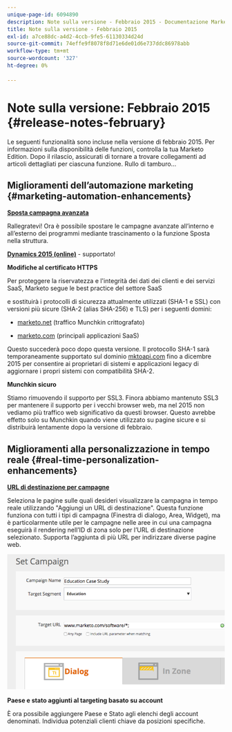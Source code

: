 ```yaml
---
unique-page-id: 6094890
description: Note sulla versione - Febbraio 2015 - Documentazione Marketo - Documentazione del prodotto
title: Note sulla versione - Febbraio 2015
exl-id: a7ce88dc-a4d2-4ccb-9fe5-61130334d24d
source-git-commit: 74effe9f8078f8d71e6de01d6e737ddc86978abb
workflow-type: tm+mt
source-wordcount: '327'
ht-degree: 0%

---
```


# Note sulla versione: Febbraio 2015 {#release-notes-february}

Le seguenti funzionalità sono incluse nella versione di febbraio 2015. Per informazioni sulla disponibilità delle funzioni, controlla la tua Marketo Edition. Dopo il rilascio, assicurati di tornare a trovare collegamenti ad articoli dettagliati per ciascuna funzione. Rullo di tamburo...

## Miglioramenti dell’automazione marketing {#marketing-automation-enhancements}

**[Sposta campagna avanzata](/help/marketo/product-docs/core-marketo-concepts/smart-campaigns/using-smart-campaigns/move-a-smart-campaign.md)**

Rallegratevi! Ora è possibile spostare le campagne avanzate all’interno e all’esterno dei programmi mediante trascinamento o la funzione Sposta nella struttura.

**[Dynamics 2015 (online)](https://docs.marketo.com/display/docs/microsoft+dynamics+2013+on-premises)**  - supportato!

**Modifiche al certificato HTTPS**

Per proteggere la riservatezza e l&#39;integrità dei dati dei clienti e dei servizi SaaS, Marketo segue le best practice del settore SaaS

e sostituirà i protocolli di sicurezza attualmente utilizzati (SHA-1 e SSL) con versioni più sicure (SHA-2 (alias SHA-256) e TLS) per i seguenti domini:

* [marketo.net](https://marketo.net)  (traffico Munchkin crittografato)

* [marketo.com](https://marketo.com)  (principali applicazioni SaaS)

Questo succederà poco dopo questa versione. Il protocollo SHA-1 sarà temporaneamente supportato sul dominio [mktoapi.com](https://mktoapi.com) fino a dicembre 2015 per consentire ai proprietari di sistemi e applicazioni legacy di aggiornare i propri sistemi con compatibilità SHA-2.

**Munchkin sicuro**

Stiamo rimuovendo il supporto per SSL3. Finora abbiamo mantenuto SSL3 per mantenere il supporto per i vecchi browser web, ma nel 2015 non vediamo più traffico web significativo da questi browser. Questo avrebbe effetto solo su Munchkin quando viene utilizzato su pagine sicure e si distribuirà lentamente dopo la versione di febbraio.

## Miglioramenti alla personalizzazione in tempo reale {#real-time-personalization-enhancements}

**[URL di destinazione per campagne](/help/marketo/product-docs/web-personalization/working-with-web-campaigns/adding-a-target-url-to-a-web-campaign.md)**

Seleziona le pagine sulle quali desideri visualizzare la campagna in tempo reale utilizzando &quot;Aggiungi un URL di destinazione&quot;. Questa funzione funziona con tutti i tipi di campagna (Finestra di dialogo, Area, Widget), ma è particolarmente utile per le campagne nelle aree in cui una campagna eseguirà il rendering nell’ID di zona solo per l’URL di destinazione selezionato. Supporta l’aggiunta di più URL per indirizzare diverse pagine web.

![](assets/image2015-2-19-11-3a0-3a30.png)

**Paese e stato aggiunti al targeting basato su account**

È ora possibile aggiungere Paese e Stato agli elenchi degli account denominati. Individua potenziali clienti chiave da posizioni specifiche.
